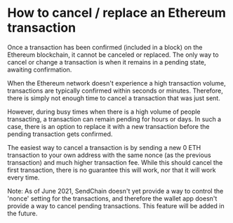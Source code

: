# How to cancel / replace an Ethereum transaction

Once a transaction has been confirmed (included in a block) on the Ethereum blockchain, it cannot be canceled or replaced. The only way to cancel or change a transaction is when it remains in a pending state, awaiting confirmation.

When the Ethereum network doesn't experience a high transaction volume, transactions are typically confirmed within seconds or minutes. Therefore, there is simply not enough time to cancel a transaction that was just sent.

However, during busy times when there is a high volume of people transacting, a transaction can remain pending for hours or days. In such a case, there is an option to replace it with a new transaction before the pending transaction gets confirmed.

The easiest way to cancel a transaction is by sending a new 0 ETH transaction to your own address with the same nonce (as the previous transaction) and much higher transaction fee. While this should cancel the first transaction, there is no guarantee this will work, nor that it will work every time.

Note: As of June 2021, SendChain doesn't yet provide a way to control the 'nonce' setting for the transactions, and therefore the wallet app doesn't provide a way to cancel pending transactions. This feature will be added in the future.

